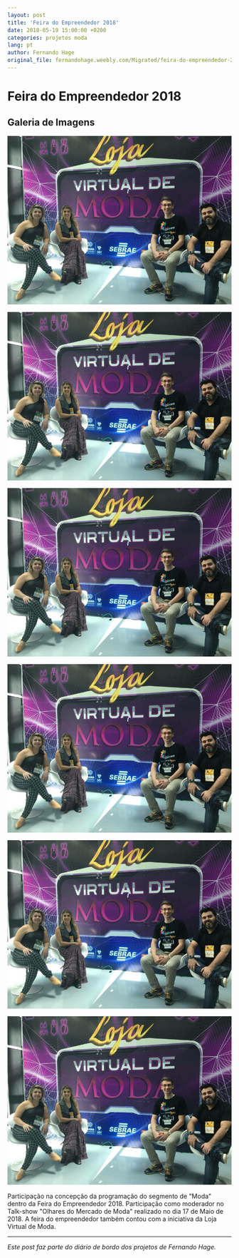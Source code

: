 ```yaml
---
layout: post
title: 'Feira do Empreendedor 2018'
date: 2018-05-19 15:00:00 +0200
categories: projetos moda
lang: pt
author: Fernando Hage
original_file: fernandohage.weebly.com/Migrated/feira-do-empreendedor-2018.html
---
```


# Feira do Empreendedor 2018

## Galeria de Imagens

![Feira do Empreendedor 2018](/assets/images/feira-do-empreendedor-2018-01.jpg)

![Feira do Empreendedor 2018](/assets/images/feira-do-empreendedor-2018-02.jpg)

![Feira do Empreendedor 2018](/assets/images/feira-do-empreendedor-2018-03.jpg)

![Feira do Empreendedor 2018](/assets/images/feira-do-empreendedor-2018-04.jpg)

![Feira do Empreendedor 2018](/assets/images/feira-do-empreendedor-2018-05.jpg)

![Feira do Empreendedor 2018](/assets/images/feira-do-empreendedor-2018-06.jpg)

Participação na concepção da programação do segmento de "Moda" dentro da Feira do Empreendedor 2018. Participação como moderador no Talk-show "Olhares do Mercado de Moda" realizado no dia 17 de Maio de 2018. A feira do empreendedor também contou com a iniciativa da Loja Virtual de Moda.

---

*Este post faz parte do diário de bordo dos projetos de Fernando Hage.*